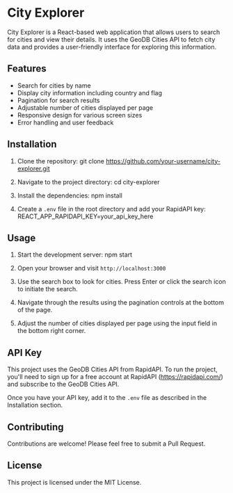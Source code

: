 # City Explorer

City Explorer is a React-based web application that allows users to search for cities and view their details. It uses the GeoDB Cities API to fetch city data and provides a user-friendly interface for exploring this information.

## Features

- Search for cities by name
- Display city information including country and flag
- Pagination for search results
- Adjustable number of cities displayed per page
- Responsive design for various screen sizes
- Error handling and user feedback

## Installation

1. Clone the repository:
   git clone https://github.com/your-username/city-explorer.git

2. Navigate to the project directory:
   cd city-explorer

3. Install the dependencies:
   npm install

4. Create a `.env` file in the root directory and add your RapidAPI key:
   REACT_APP_RAPIDAPI_KEY=your_api_key_here

## Usage

1. Start the development server:
   npm start

2. Open your browser and visit `http://localhost:3000`

3. Use the search box to look for cities. Press Enter or click the search icon to initiate the search.

4. Navigate through the results using the pagination controls at the bottom of the page.

5. Adjust the number of cities displayed per page using the input field in the bottom right corner.

## API Key

This project uses the GeoDB Cities API from RapidAPI. To run the project, you'll need to sign up for a free account at RapidAPI (https://rapidapi.com/) and subscribe to the GeoDB Cities API.

Once you have your API key, add it to the `.env` file as described in the Installation section.

## Contributing

Contributions are welcome! Please feel free to submit a Pull Request.

## License

This project is licensed under the MIT License.